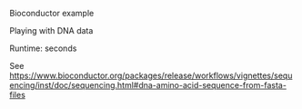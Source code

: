 Bioconductor example

Playing with DNA data

Runtime: seconds

See https://www.bioconductor.org/packages/release/workflows/vignettes/sequencing/inst/doc/sequencing.html#dna-amino-acid-sequence-from-fasta-files
